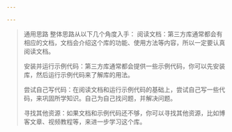 ```yaml
---

---
```



> 通用思路
> 整体思路从以下几个角度入手： 
> 阅读文档：第三方库通常都会有相应的文档，文档会介绍这个库的功能、使用方法等内容，所以一定要认真阅读文档。
>
> 安装并运行示例代码：第三方库通常都会提供一些示例代码，你可以先安装库，然后运行示例代码来了解库的用法。
>
> 尝试自己写代码：在阅读文档和运行示例代码的基础上，尝试自己写一些代码，来巩固所学知识。自己为自己找问题，并解决问题。
>
> 寻找其他资源：如果文档和示例代码还不够，你可以寻找其他资源，比如博客文章、视频教程等，来进一步学习这个库。



## 







